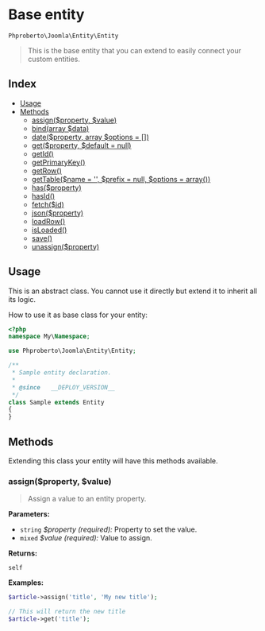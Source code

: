 # Base entity

`Phproberto\Joomla\Entity\Entity`

> This is the base entity that you can extend to easily connect your custom entities.

## Index <a id="index"></a>

* [Usage](#usage)
* [Methods](#methods)
    * [assign($property, $value)](#assign)
    * [bind(array $data)](#bind)
    * [date($property, array $options = [])](#date)
    * [get($property, $default = null)](#get)
    * [getId()](#getId)
    * [getPrimaryKey()](#getPrimaryKey)
    * [getRow()](#getRow)
    * [getTable($name = '', $prefix = null, $options = array())](#getTable)
    * [has($property)](#has)
    * [hasId()](#hasId)
    * [fetch($id)](#fetch)
    * [json($property)](#json)
    * [loadRow()](#loadRow)
    * [isLoaded()](#isLoaded)
    * [save()](#save)
    * [unassign($property)](#unassign)

## Usage <a id="usage"></a>

This is an abstract class. You cannot use it directly but extend it to inherit all its logic. 

How to use it as base class for your entity:

```php
<?php
namespace My\Namespace;

use Phproberto\Joomla\Entity\Entity;

/**
 * Sample entity declaration.
 *
 * @since   __DEPLOY_VERSION__
 */
class Sample extends Entity
{
}
```

## Methods <a id="methods"></a>

Extending this class your entity will have this methods available.  

### assign($property, $value) <a id="assign"></a>

> Assign a value to an entity property.

**Parameters:**

* `string` *$property (required):* Property to set the value.
* `mixed` *$value (required):* Value to assign.

**Returns:**

`self`

**Examples:**

```php
$article->assign('title', 'My new title');

// This will return the new title
$article->get('title');
```

